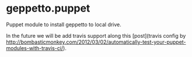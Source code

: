 geppetto.puppet
===============

Puppet module to install geppetto to local drive.

In the future we will be add travis support along this [post](travis config by http://bombasticmonkey.com/2012/03/02/automatically-test-your-puppet-modules-with-travis-ci/).

